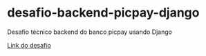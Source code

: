 # desafio-backend-picpay-django

Desafio técnico backend do banco picpay usando Django

[Link do desafio](https://github.com/PicPay/picpay-desafio-backend)
